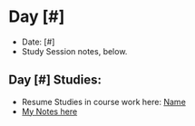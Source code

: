 # Day [#]
* Date: [#]
* Study Session notes, below. 

## Day [#] Studies: 
* Resume Studies in course work here: [Name](#)
* [My Notes here](#)
